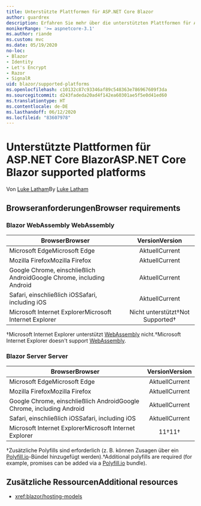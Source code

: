 ```yaml
---
title: Unterstützte Plattformen für ASP.NET Core Blazor
author: guardrex
description: Erfahren Sie mehr über die unterstützten Plattformen für ASP.NET Core Blazor.
monikerRange: '>= aspnetcore-3.1'
ms.author: riande
ms.custom: mvc
ms.date: 05/19/2020
no-loc:
- Blazor
- Identity
- Let's Encrypt
- Razor
- SignalR
uid: blazor/supported-platforms
ms.openlocfilehash: c10132c87c93346af89c548363e786967609f3da
ms.sourcegitcommit: d243fadeda20ad4f142ea60301ae5f5e0d41ed60
ms.translationtype: HT
ms.contentlocale: de-DE
ms.lasthandoff: 06/12/2020
ms.locfileid: "83607978"
---
```

# <a name="aspnet-core-blazor-supported-platforms"></a><span data-ttu-id="c6510-103">Unterstützte Plattformen für ASP.NET Core Blazor</span><span class="sxs-lookup"><span data-stu-id="c6510-103">ASP.NET Core Blazor supported platforms</span></span>

<span data-ttu-id="c6510-104">Von [Luke Latham](https://github.com/guardrex)</span><span class="sxs-lookup"><span data-stu-id="c6510-104">By [Luke Latham](https://github.com/guardrex)</span></span>

## <a name="browser-requirements"></a><span data-ttu-id="c6510-105">Browseranforderungen</span><span class="sxs-lookup"><span data-stu-id="c6510-105">Browser requirements</span></span>

### <a name="blazor-webassembly"></a>Blazor<span data-ttu-id="c6510-106"> WebAssembly</span><span class="sxs-lookup"><span data-stu-id="c6510-106"> WebAssembly</span></span>

| <span data-ttu-id="c6510-107">Browser</span><span class="sxs-lookup"><span data-stu-id="c6510-107">Browser</span></span>                          | <span data-ttu-id="c6510-108">Version</span><span class="sxs-lookup"><span data-stu-id="c6510-108">Version</span></span>               |
| -------------------------------- | :-------------------: |
| <span data-ttu-id="c6510-109">Microsoft Edge</span><span class="sxs-lookup"><span data-stu-id="c6510-109">Microsoft Edge</span></span>                   | <span data-ttu-id="c6510-110">Aktuell</span><span class="sxs-lookup"><span data-stu-id="c6510-110">Current</span></span>               |
| <span data-ttu-id="c6510-111">Mozilla Firefox</span><span class="sxs-lookup"><span data-stu-id="c6510-111">Mozilla Firefox</span></span>                  | <span data-ttu-id="c6510-112">Aktuell</span><span class="sxs-lookup"><span data-stu-id="c6510-112">Current</span></span>               |
| <span data-ttu-id="c6510-113">Google Chrome, einschließlich Android</span><span class="sxs-lookup"><span data-stu-id="c6510-113">Google Chrome, including Android</span></span> | <span data-ttu-id="c6510-114">Aktuell</span><span class="sxs-lookup"><span data-stu-id="c6510-114">Current</span></span>               |
| <span data-ttu-id="c6510-115">Safari, einschließlich iOS</span><span class="sxs-lookup"><span data-stu-id="c6510-115">Safari, including iOS</span></span>            | <span data-ttu-id="c6510-116">Aktuell</span><span class="sxs-lookup"><span data-stu-id="c6510-116">Current</span></span>               |
| <span data-ttu-id="c6510-117">Microsoft Internet Explorer</span><span class="sxs-lookup"><span data-stu-id="c6510-117">Microsoft Internet Explorer</span></span>      | <span data-ttu-id="c6510-118">Nicht unterstützt&dagger;</span><span class="sxs-lookup"><span data-stu-id="c6510-118">Not Supported&dagger;</span></span> |

<span data-ttu-id="c6510-119">&dagger;Microsoft Internet Explorer unterstützt [WebAssembly](https://webassembly.org) nicht.</span><span class="sxs-lookup"><span data-stu-id="c6510-119">&dagger;Microsoft Internet Explorer doesn't support [WebAssembly](https://webassembly.org).</span></span>

### <a name="blazor-server"></a>Blazor<span data-ttu-id="c6510-120"> Server</span><span class="sxs-lookup"><span data-stu-id="c6510-120"> Server</span></span>

| <span data-ttu-id="c6510-121">Browser</span><span class="sxs-lookup"><span data-stu-id="c6510-121">Browser</span></span>                          | <span data-ttu-id="c6510-122">Version</span><span class="sxs-lookup"><span data-stu-id="c6510-122">Version</span></span>    |
| -------------------------------- | :--------: |
| <span data-ttu-id="c6510-123">Microsoft Edge</span><span class="sxs-lookup"><span data-stu-id="c6510-123">Microsoft Edge</span></span>                   | <span data-ttu-id="c6510-124">Aktuell</span><span class="sxs-lookup"><span data-stu-id="c6510-124">Current</span></span>    |
| <span data-ttu-id="c6510-125">Mozilla Firefox</span><span class="sxs-lookup"><span data-stu-id="c6510-125">Mozilla Firefox</span></span>                  | <span data-ttu-id="c6510-126">Aktuell</span><span class="sxs-lookup"><span data-stu-id="c6510-126">Current</span></span>    |
| <span data-ttu-id="c6510-127">Google Chrome, einschließlich Android</span><span class="sxs-lookup"><span data-stu-id="c6510-127">Google Chrome, including Android</span></span> | <span data-ttu-id="c6510-128">Aktuell</span><span class="sxs-lookup"><span data-stu-id="c6510-128">Current</span></span>    |
| <span data-ttu-id="c6510-129">Safari, einschließlich iOS</span><span class="sxs-lookup"><span data-stu-id="c6510-129">Safari, including iOS</span></span>            | <span data-ttu-id="c6510-130">Aktuell</span><span class="sxs-lookup"><span data-stu-id="c6510-130">Current</span></span>    |
| <span data-ttu-id="c6510-131">Microsoft Internet Explorer</span><span class="sxs-lookup"><span data-stu-id="c6510-131">Microsoft Internet Explorer</span></span>      | <span data-ttu-id="c6510-132">11&dagger;</span><span class="sxs-lookup"><span data-stu-id="c6510-132">11&dagger;</span></span> |

<span data-ttu-id="c6510-133">&dagger;Zusätzliche Polyfills sind erforderlich (z. B. können Zusagen über ein [Polyfill.io](https://polyfill.io/v3/)-Bündel hinzugefügt werden).</span><span class="sxs-lookup"><span data-stu-id="c6510-133">&dagger;Additional polyfills are required (for example, promises can be added via a [Polyfill.io](https://polyfill.io/v3/) bundle).</span></span>

## <a name="additional-resources"></a><span data-ttu-id="c6510-134">Zusätzliche Ressourcen</span><span class="sxs-lookup"><span data-stu-id="c6510-134">Additional resources</span></span>

* <xref:blazor/hosting-models>
